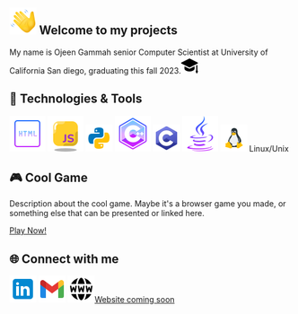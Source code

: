 ## ![](wave.png) Welcome to my projects

My name is Ojeen Gammah senior Computer Scientist at University of California San diego, graduating this fall 2023.![](g.png) 

## 🔧 Technologies & Tools

![](html,png.png)
![](javascript.png)
![](python.png) 
![](c++.png)
![](c.png) 
![](java.png)
![](unix-linux.png) Linux/Unix


## 🎮 Cool Game

Description about the cool game. Maybe it's a browser game you made, or something else that can be presented or linked here.

[Play Now!](#link-to-your-game)

## 🌐 Connect with me

[![Twitter Logo](link.png)](https://www.linkedin.com/in/ojeengammah/)
[![Gmail!](gmail.png)](mailto:ogammah@ucsd.edu)
[![Website](w.png)Website coming soon]()

